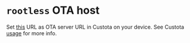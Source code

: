 # `rootless` OTA host

Set [this](https://ravynhardcastle.github.io/ravyn-pixeneos/rootless/) URL as OTA server URL in Custota on your device.
See Custota [usage](https://github.com/chenxiaolong/Custota#usage) for more info.
